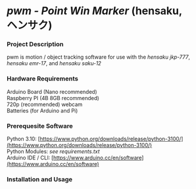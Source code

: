 # *pwm - Point Win Marker* (hensaku, ヘンサク)
### Project Description
pwm is motion / object tracking software for use with the *hensaku jkp-777*, *hensaku emr-17*, and *hensaku saku-12* <br>
### Hardware Requirements
Arduino Board (Nano recommended) <br>
Raspberry PI (4B 8GB recommended) <br>
720p (recommended) webcam <br>
Batteries (for Arduino and Pi) <br>
### Prerequesite Software
Python 3.10: [https://www.python.org/downloads/release/python-3100/](https://www.python.org/downloads/release/python-3100/) <br>
Python Modules: *see requirements.txt* <br>
Arduino IDE / CLI: [https://www.arduino.cc/en/software](https://www.arduino.cc/en/software) <br>
### Installation and Usage
